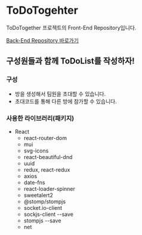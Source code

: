 # ToDoTogehter

ToDoTogether 프로젝트의 Front-End Repository입니다.

[Back-End Repository 바로가기](https://github.com/nuyh99/WAP_Todo)

## 구성원들과 함께 ToDoList를 작성하자!

### 구성

- 방을 생성해서 팀원을 초대할 수 있습니다.
- 초대코드를 통해 다른 방에 참가할 수 있습니다.

### 사용한 라이브러리(패키지)

- React
  - react-router-dom
  - mui
  - svg-icons
  - react-beautiful-dnd
  - uuid
  - redux, react-redux
  - axios
  - date-fns
  - react-loader-spinner
  - sweetalert2
  - @stomp/stompjs
  - socket.io-client
  - sockjs-client --save
  - stompjs --save
  - net
